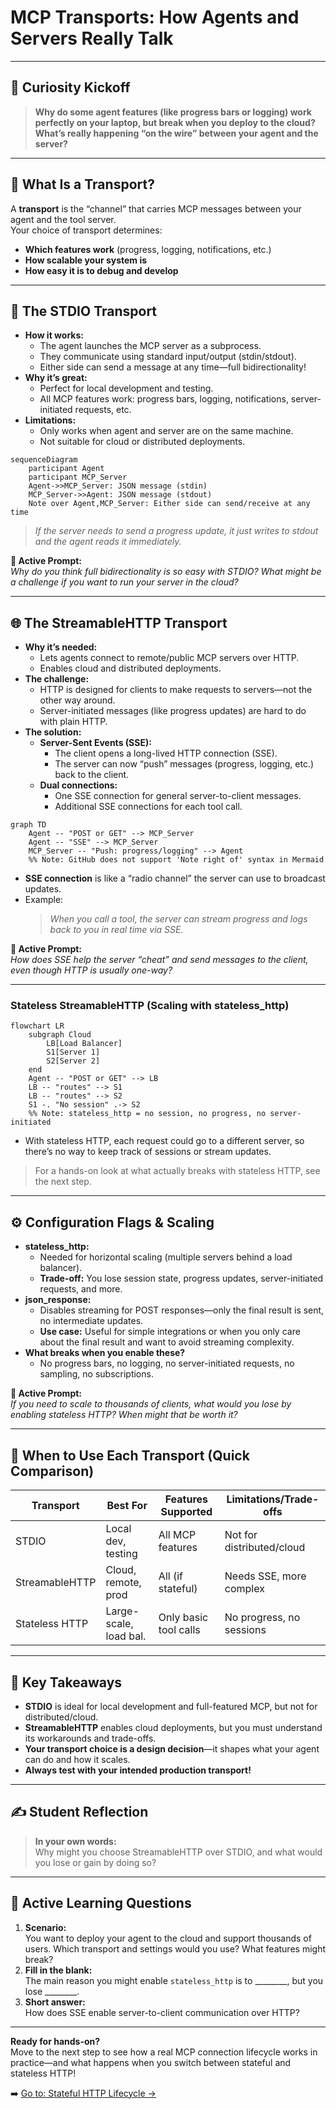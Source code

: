 # MCP Transports: How Agents and Servers Really Talk

---

## 🌱 Curiosity Kickoff

> **Why do some agent features (like progress bars or logging) work perfectly on your laptop, but break when you deploy to the cloud? What’s really happening “on the wire” between your agent and the server?**

---

## 🚦 What Is a Transport?

A **transport** is the “channel” that carries MCP messages between your agent and the tool server.  
Your choice of transport determines:
- **Which features work** (progress, logging, notifications, etc.)
- **How scalable your system is**
- **How easy it is to debug and develop**

---

## 🚂 The STDIO Transport

- **How it works:**  
  - The agent launches the MCP server as a subprocess.
  - They communicate using standard input/output (stdin/stdout).
  - Either side can send a message at any time—full bidirectionality!
- **Why it’s great:**  
  - Perfect for local development and testing.
  - All MCP features work: progress bars, logging, notifications, server-initiated requests, etc.
- **Limitations:**  
  - Only works when agent and server are on the same machine.
  - Not suitable for cloud or distributed deployments.

```mermaid
sequenceDiagram
    participant Agent
    participant MCP_Server
    Agent->>MCP_Server: JSON message (stdin)
    MCP_Server->>Agent: JSON message (stdout)
    Note over Agent,MCP_Server: Either side can send/receive at any time
```
  > *If the server needs to send a progress update, it just writes to stdout and the agent reads it immediately.*

**🧠 Active Prompt:**  
*Why do you think full bidirectionality is so easy with STDIO? What might be a challenge if you want to run your server in the cloud?*

---

## 🌐 The StreamableHTTP Transport

- **Why it’s needed:**  
  - Lets agents connect to remote/public MCP servers over HTTP.
  - Enables cloud and distributed deployments.
- **The challenge:**  
  - HTTP is designed for clients to make requests to servers—not the other way around.
  - Server-initiated messages (like progress updates) are hard to do with plain HTTP.
- **The solution:**  
  - **Server-Sent Events (SSE):**  
    - The client opens a long-lived HTTP connection (SSE).
    - The server can now “push” messages (progress, logging, etc.) back to the client.
  - **Dual connections:**  
    - One SSE connection for general server-to-client messages.
    - Additional SSE connections for each tool call.

```mermaid
graph TD
    Agent -- "POST or GET" --> MCP_Server
    Agent -- "SSE" --> MCP_Server
    MCP_Server -- "Push: progress/logging" --> Agent
    %% Note: GitHub does not support 'Note right of' syntax in Mermaid
```

 
- **SSE connection** is like a “radio channel” the server can use to broadcast updates.
- Example:  
  > *When you call a tool, the server can stream progress and logs back to you in real time via SSE.*
  
**🧠 Active Prompt:**  
*How does SSE help the server “cheat” and send messages to the client, even though HTTP is usually one-way?*

---

### Stateless StreamableHTTP (Scaling with stateless_http)

```mermaid
flowchart LR
    subgraph Cloud
        LB[Load Balancer]
        S1[Server 1]
        S2[Server 2]
    end
    Agent -- "POST or GET" --> LB
    LB -- "routes" --> S1
    LB -- "routes" --> S2
    S1 -. "No session" .-> S2
    %% Note: stateless_http = no session, no progress, no server-initiated
```

- With stateless HTTP, each request could go to a different server, so there’s no way to keep track of sessions or stream updates.

> For a hands-on look at what actually breaks with stateless HTTP, see the next step.

---

## ⚙️ Configuration Flags & Scaling

- **stateless_http:**  
  - Needed for horizontal scaling (multiple servers behind a load balancer).
  - **Trade-off:** You lose session state, progress updates, server-initiated requests, and more.
- **json_response:**  
  - Disables streaming for POST responses—only the final result is sent, no intermediate updates.
  - **Use case:** Useful for simple integrations or when you only care about the final result and want to avoid streaming complexity.
- **What breaks when you enable these?**  
  - No progress bars, no logging, no server-initiated requests, no sampling, no subscriptions.

**🧠 Active Prompt:**  
*If you need to scale to thousands of clients, what would you lose by enabling stateless HTTP? When might that be worth it?*

---

## 🚦 When to Use Each Transport (Quick Comparison)

| Transport         | Best For                | Features Supported         | Limitations/Trade-offs         |
|-------------------|------------------------|----------------------------|-------------------------------|
| STDIO             | Local dev, testing      | All MCP features           | Not for distributed/cloud     |
| StreamableHTTP    | Cloud, remote, prod     | All (if stateful)          | Needs SSE, more complex       |
| Stateless HTTP    | Large-scale, load bal.  | Only basic tool calls      | No progress, no sessions      |

---

## 🏁 Key Takeaways

- **STDIO** is ideal for local development and full-featured MCP, but not for distributed/cloud.
- **StreamableHTTP** enables cloud deployments, but you must understand its workarounds and trade-offs.
- **Your transport choice is a design decision**—it shapes what your agent can do and how it scales.
- **Always test with your intended production transport!**

---

## ✍️ Student Reflection

> **In your own words:**  
> Why might you choose StreamableHTTP over STDIO, and what would you lose or gain by doing so?

---

## 🧩 Active Learning Questions

1. **Scenario:**  
   You want to deploy your agent to the cloud and support thousands of users. Which transport and settings would you use? What features might break?
2. **Fill in the blank:**  
   The main reason you might enable `stateless_http` is to ________, but you lose ________.
3. **Short answer:**  
   How does SSE enable server-to-client communication over HTTP?

---

**Ready for hands-on?**  
Move to the next step to see how a real MCP connection lifecycle works in practice—and what happens when you switch between stateful and stateless HTTP!

➡️ [Go to: Stateful HTTP Lifecycle →](../02_stateful_http_lifecycle/README.md)